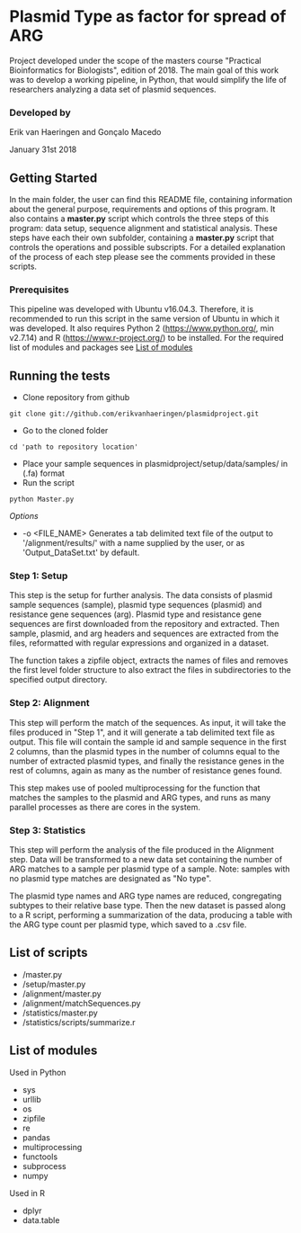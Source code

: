 # Plasmid Type as factor for spread of ARG

Project developed under the scope of the masters course "Practical Bioinformatics for Biologists", edition of 2018.
The main goal of this work was to develop a working pipeline, in Python, that would simplify the life of researchers analyzing a data set of plasmid sequences.

### Developed by
Erik van Haeringen and Gonçalo Macedo

January 31st 2018

## Getting Started
In the main folder, the user can find this README file, containing information about the general purpose, requirements and options of this program. It also contains a **master.py** script which controls the three steps of this program: data setup, sequence alignment and statistical analysis. These steps have each their own subfolder, containing a **master.py** script that controls the operations and possible subscripts. For a detailed explanation of the process of each step please see the comments provided in these scripts.

### Prerequisites
This pipeline was developed with Ubuntu v16.04.3. Therefore, it is recommended to run this script in the same version of Ubuntu in which it was developed.
It also requires Python 2 (https://www.python.org/, min v2.7.14) and R (https://www.r-project.org/) to be installed. For the required list of modules and packages see [List of modules](#list-of-modules)



## Running the tests
* Clone repository from github
```shell
git clone git://github.com/erikvanhaeringen/plasmidproject.git
```
* Go to the cloned folder
```shell
cd 'path to repository location'
```
* Place your sample sequences in plasmidproject/setup/data/samples/ in (.fa) format
* Run the script
```shell
python Master.py
```

*Options*
* -o <FILE_NAME>      Generates a tab delimited text file of the output to            '/alignment/results/' with a name supplied by the user, or as 'Output_DataSet.txt' by default.   


### Step 1: Setup
This step is the setup for further analysis.
The data consists of plasmid sample sequences (sample), plasmid type sequences (plasmid) and resistance gene sequences (arg).
Plasmid type and resistance gene sequences are first downloaded from the repository and extracted.
Then sample, plasmid, and arg headers and sequences are extracted from the files, reformatted with regular expressions and organized in a dataset.

The function takes a zipfile object, extracts the names of files and removes the first level folder structure to also extract the files in subdirectories to the specified output directory.

### Step 2: Alignment
This step will perform the match of the sequences.
As input, it will take the files produced in "Step 1", and it will generate a tab delimited text file as output. This file will contain the sample id and sample sequence in the first 2 columns, than the plasmid types in the number of columns equal to the number of extracted plasmid types, and finally the resistance genes in the rest of columns, again as many as the number of resistance genes found.

This step makes use of pooled multiprocessing for the function that matches the samples to the plasmid and ARG types, and runs as many parallel processes as there are cores in the system. 

### Step 3: Statistics
This step will perform the analysis of the file produced in the Alignment step.
Data will be transformed to a new data set containing the number of ARG matches to a sample per plasmid type of a sample. Note: samples with no plasmid type matches are designated as "No type". 

The plasmid type names and ARG type names are reduced, congregating subtypes to their relative base type. Then the new dataset is passed along to a R script, performing a summarization of the data, producing a table with the ARG type count per plasmid type, which saved to a .csv file.


## List of scripts
* /master.py
* /setup/master.py
* /alignment/master.py
* /alignment/matchSequences.py
* /statistics/master.py
* /statistics/scripts/summarize.r


## List of modules
Used in Python
* sys
* urllib
* os
* zipfile
* re
* pandas
* multiprocessing
* functools
* subprocess
* numpy

Used in R
* dplyr
* data.table